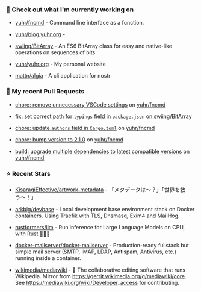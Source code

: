 ### 👷 Check out what I'm currently working on



- [yuhr/fncmd](https://github.com/yuhr/fncmd) - Command line interface as a function.

- [yuhr/blog.yuhr.org](https://github.com/yuhr/blog.yuhr.org) - 

- [swiing/BitArray](https://github.com/swiing/BitArray) - An ES6 BitArray class for easy and native-like operations on sequences of bits 

- [yuhr/yuhr.org](https://github.com/yuhr/yuhr.org) - My personal website

- [mattn/algia](https://github.com/mattn/algia) - A cli application for nostr

### 🔨 My recent Pull Requests



- [chore: remove unnecessary VSCode settings](https://github.com/yuhr/fncmd/pull/56) on [yuhr/fncmd](https://github.com/yuhr/fncmd)

- [fix: set correct path for `typings` field in `package.json`](https://github.com/swiing/BitArray/pull/30) on [swiing/BitArray](https://github.com/swiing/BitArray)

- [chore: update `authors` field in `Cargo.toml`](https://github.com/yuhr/fncmd/pull/55) on [yuhr/fncmd](https://github.com/yuhr/fncmd)

- [chore: bump version to 2.1.0](https://github.com/yuhr/fncmd/pull/54) on [yuhr/fncmd](https://github.com/yuhr/fncmd)

- [build: upgrade multiple dependencies to latest compatible versions](https://github.com/yuhr/fncmd/pull/53) on [yuhr/fncmd](https://github.com/yuhr/fncmd)

### ⭐ Recent Stars



- [KisaragiEffective/artwork-metadata](https://github.com/KisaragiEffective/artwork-metadata) - 「メタデータは〜？」「世界を救う〜！」

- [arkbig/devbase](https://github.com/arkbig/devbase) - Local development base environment stack on Docker containers. Using Traefik with TLS, Dnsmasq, Exim4 and MailHog.

- [rustformers/llm](https://github.com/rustformers/llm) - Run inference for Large Language Models on CPU, with Rust 🦀🚀🦙

- [docker-mailserver/docker-mailserver](https://github.com/docker-mailserver/docker-mailserver) - Production-ready fullstack but simple mail server (SMTP, IMAP, LDAP, Antispam, Antivirus, etc.) running inside a container.

- [wikimedia/mediawiki](https://github.com/wikimedia/mediawiki) - 🌻 The collaborative editing software that runs Wikipedia. Mirror from https://gerrit.wikimedia.org/g/mediawiki/core. See https://mediawiki.org/wiki/Developer_access for contributing.